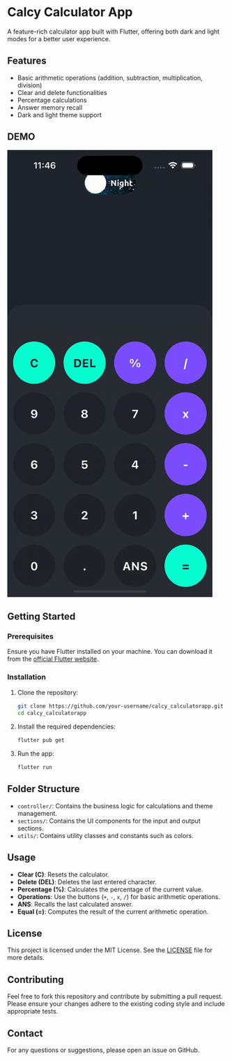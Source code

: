 # Calcy Calculator App

A feature-rich calculator app built with Flutter, offering both dark and light modes for a better user experience.

## Features

- Basic arithmetic operations (addition, subtraction, multiplication, division)
- Clear and delete functionalities
- Percentage calculations
- Answer memory recall
- Dark and light theme support

## DEMO

![Demo Gif](demo/Demo.gif)

## Getting Started

### Prerequisites

Ensure you have Flutter installed on your machine. You can download it from the [official Flutter website](https://flutter.dev/docs/get-started/install).

### Installation

1. Clone the repository:

    ```bash
    git clone https://github.com/your-username/calcy_calculatorapp.git
    cd calcy_calculatorapp
    ```

2. Install the required dependencies:

    ```bash
    flutter pub get
    ```

3. Run the app:

    ```bash
    flutter run
    ```

## Folder Structure

- `controller/`: Contains the business logic for calculations and theme management.
- `sections/`: Contains the UI components for the input and output sections.
- `utils/`: Contains utility classes and constants such as colors.

## Usage

- **Clear (C)**: Resets the calculator.
- **Delete (DEL)**: Deletes the last entered character.
- **Percentage (%)**: Calculates the percentage of the current value.
- **Operations**: Use the buttons (`+`, `-`, `x`, `/`) for basic arithmetic operations.
- **ANS**: Recalls the last calculated answer.
- **Equal (=)**: Computes the result of the current arithmetic operation.

## License

This project is licensed under the MIT License. See the [LICENSE](LICENSE) file for more details.

## Contributing

Feel free to fork this repository and contribute by submitting a pull request. Please ensure your changes adhere to the existing coding style and include appropriate tests.

## Contact

For any questions or suggestions, please open an issue on GitHub.
